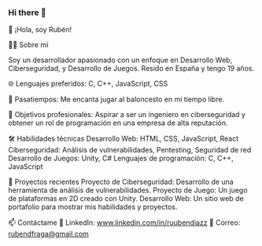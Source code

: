 ### Hi there 👋

<!--
**rubendiazzz/rubendiazzz** is a ✨ _special_ ✨ repository because its `README.md` (this file) appears on your GitHub profile.

Here are some ideas to get you started:

- 🔭 I’m currently working on ...
- 🌱 I’m currently learning ...
- 👯 I’m looking to collaborate on ...
- 🤔 I’m looking for help with ...
- 💬 Ask me about ...
- 📫 How to reach me: ...
- 😄 Pronouns: ...
- ⚡ Fun fact: ...
-->
👋 ¡Hola, soy Rubén!

👨‍💻 Sobre mí

Soy un desarrollador apasionado con un enfoque en Desarrollo Web, Ciberseguridad, y Desarrollo de Juegos. Resido en España y tengo 19 años.

🌐 Lenguajes preferidos: C, C++, JavaScript, CSS

🏀 Pasatiempos: Me encanta jugar al baloncesto en mi tiempo libre.

🎯 Objetivos profesionales: Aspirar a ser un ingeniero en ciberseguridad y obtener un rol de programación en una empresa de alta reputación.

🛠 Habilidades técnicas
Desarrollo Web: HTML, CSS, JavaScript, React
Ciberseguridad: Análisis de vulnerabilidades, Pentesting, Seguridad de red
Desarrollo de Juegos: Unity, C#
Lenguajes de programación: C, C++, JavaScript

📖 Proyectos recientes
Proyecto de Ciberseguridad: Desarrollo de una herramienta de análisis de vulnerabilidades.
Proyecto de Juego: Un juego de plataformas en 2D creado con Unity.
Desarrollo Web: Un sitio web de portafolio para mostrar mis habilidades y proyectos.

📫 Contáctame
💼 LinkedIn: www.linkedin.com/in/ruubendiazz
📧 Correo: rubendfraga@gmail.com
